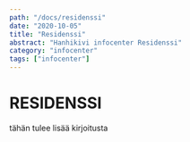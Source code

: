```yaml
---
path: "/docs/residenssi"
date: "2020-10-05"
title: "Residenssi"
abstract: "Hanhikivi infocenter Residenssi"
category: "infocenter"
tags: ["infocenter"]
---
```


# RESIDENSSI

tähän tulee lisää kirjoitusta

